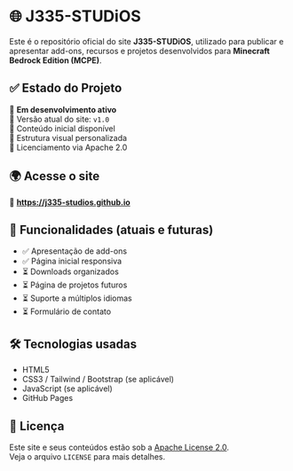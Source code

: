 # 🌐 J335-STUDiOS

Este é o repositório oficial do site **J335-STUDiOS**, utilizado para publicar e apresentar add-ons, recursos e projetos desenvolvidos para **Minecraft Bedrock Edition (MCPE)**.

## ✅ Estado do Projeto
🚧 **Em desenvolvimento ativo**  
📌 Versão atual do site: `v1.0`  
🔹 Conteúdo inicial disponível  
🔹 Estrutura visual personalizada  
🔹 Licenciamento via Apache 2.0

## 🌍 Acesse o site
🔗 **https://j335-studios.github.io**

## 📂 Funcionalidades (atuais e futuras)
- ✅ Apresentação de add-ons
- ✅ Página inicial responsiva
- ⏳ Downloads organizados
- ⏳ Página de projetos futuros
- ⏳ Suporte a múltiplos idiomas
- ⏳ Formulário de contato

## 🛠️ Tecnologias usadas
- HTML5
- CSS3 / Tailwind / Bootstrap (se aplicável)
- JavaScript (se aplicável)
- GitHub Pages

## 📜 Licença
Este site e seus conteúdos estão sob a [Apache License 2.0](LICENSE).  
Veja o arquivo `LICENSE` para mais detalhes.

